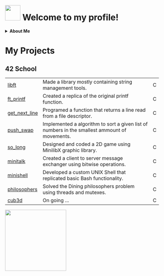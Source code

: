<img src="" >
<p align="center">
  <h1>
    <img src="https://media2.giphy.com/media/v1.Y2lkPTc5MGI3NjExdzBxM2dhd3IydjJkcTlqNzRmcXpiNjlmYW9sbzF2MGczMHIwY21payZlcD12MV9pbnRlcm5hbF9naWZfYnlfaWQmY3Q9cw/108JHWB1hruZnq/giphy.gif" width="50">
    Welcome to my profile!
  </h1>
</p>
<details>
  <summary><strong>About Me</strong></summary>

  <table width="100%">
  <tr>
  <td>
  <p width=50%>
    Hi! I'm Diogo, a Software Developer, I started learning Web Development by myself, and currently I'm a student at 42 Lisboa.
    I enjoy working on interesting projects, writing clean code and working as a team. 
    In my free time I like watching Anime, Gaming, Working out and spending time with friends.
  </p>
  </td>
  <td>
    <img src="https://media1.giphy.com/media/v1.Y2lkPTc5MGI3NjExMnp2dzEwM2Fzemx2ZHdhZGRjMHAybWw1M2xiejR2YTBwZDZqbHJvNyZlcD12MV9pbnRlcm5hbF9naWZfYnlfaWQmY3Q9cw/RIYlDuzPKzRNiNkgHm/giphy.gif" width="400">
  </td>
  </tr>
  </table>
</details>

<p align="center">
  <h1>My Projects</h1>
  <h2>42 School</h2>
  <table width="100%">
    <tr>
      <td><a href="https://github.com/DKingues/libft">libft</a></td>
      <td>Made a library mostly containing string management tools.</td>
      <td>C</td>
    </tr>
    <tr>
      <td><a href="https://github.com/DKingues/ft_printf">ft_printf</a></td>
      <td>Created a replica of the original printf function.</td>
      <td>C</td>
    </tr>
    <tr>
      <td><a href="https://github.com/DKingues/get_next_line">get_next_line</a></td>
      <td>Programed a function that returns a line read from a file descriptor.</td>
      <td>C</td>  
    </tr>
    <tr>
      <td><a href="https://github.com/DKingues/push_swap">push_swap</a></td>
      <td>Implemented a algorithm to sort a given list of numbers in the smallest ammount of movements.</td>
      <td>C</td>
    </tr>
    <tr>
      <td><a href="https://github.com/DKingues/so_long">so_long</a></td>
      <td>Designed and coded a 2D game using MinilibX graphic library.</td>
      <td>C</td>
    </tr>
    <tr>
      <td><a href="https://github.com/DKingues/minitalk">minitalk</a></td>
      <td>Created a client to server message exchanger using bitwise operations.</td>
      <td>C</td>
    </tr>
    <tr>
      <td><a href="https://github.com/DKingues/minishell">minishell</a></td>
      <td>Developed a custom UNIX Shell that replicated basic Bash functionality.</td>
      <td>C</td>
    </tr>
    <tr>
      <td><a href="https://github.com/DKingues/philosophers">philosophers</a></td>
      <td>Solved the Dining philosophers problem using threads and mutexes.</td>
      <td>C</td>
    </tr>
    <tr>
      <td><a href="https://github.com/DKingues/cub3d">cub3d</a></td>
      <td>On going ...</td>
      <td>C</td>
    </tr>
  </table>
  <img position="center" src="https://media2.giphy.com/media/v1.Y2lkPTc5MGI3NjExYXk4dmViemM1NnRmYWN2cmpsMXNvYjhzOXZkbmxhaDI3aWxibTEycCZlcD12MV9pbnRlcm5hbF9naWZfYnlfaWQmY3Q9cw/oDyfeGSOTrckp80kJS/giphy.gif" width="200">
</p>
